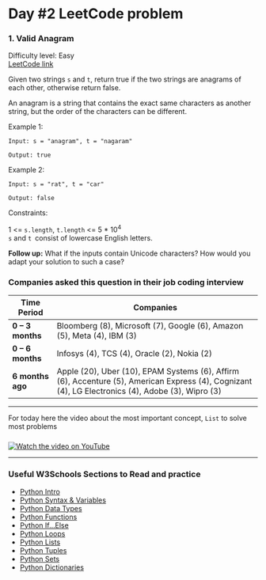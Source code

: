 # Day #2 LeetCode problem



### 1. Valid Anagram 

Difficulty level: Easy  
[LeetCode link](https://leetcode.com/problems/valid-anagram/description/)

Given two strings `s` and `t`, return true if the two strings are anagrams of each other, otherwise return false.

An anagram is a string that contains the exact same characters as another string, but the order of the characters can be different.

Example 1:
```
Input: s = "anagram", t = "nagaram"

Output: true
```
Example 2:
```
Input: s = "rat", t = "car"

Output: false
```
 

Constraints:

1 <= `s.length`, `t.length` <= 5 * 10<sup>4</sup><br>
`s` and `t `consist of lowercase English letters.
 

**Follow up:** What if the inputs contain Unicode characters? How would you adapt your solution to such a case?

### Companies asked this question in their job coding interview 

| Time Period | Companies |
|--------------|------------|
| **0 – 3 months** | Bloomberg (8), Microsoft (7), Google (6), Amazon (5), Meta (4), IBM (3) |
| **0 – 6 months** | Infosys (4), TCS (4), Oracle (2), Nokia (2) |
| **6 months ago** | Apple (20), Uber (10), EPAM Systems (6), Affirm (6), Accenture (5), American Express (4), Cognizant (4), LG Electronics (4), Adobe (3), Wipro (3) |
---

For today here the video about the most important concept, `List` to solve most problems
### 
[![Watch the video on YouTube](https://img.youtube.com/vi/9OeznAkyQz4/0.jpg)](https://www.youtube.com/watch?v=9OeznAkyQz4)

---

### Useful W3Schools Sections to Read and practice
- [Python Intro](https://www.w3schools.com/python/python_intro.asp)  
- [Python Syntax & Variables](https://www.w3schools.com/python/python_variables.asp)  
- [Python Data Types](https://www.w3schools.com/python/python_datatypes.asp)  
- [Python Functions](https://www.w3schools.com/python/python_functions.asp)  
- [Python If…Else](https://www.w3schools.com/python/python_conditions.asp)  
- [Python Loops](https://www.w3schools.com/python/python_for_loops.asp)  
- [Python Lists](https://www.w3schools.com/python/python_lists.asp)   
- [Python Tuples](https://www.w3schools.com/python/python_tuples.asp)  
- [Python Sets](https://www.w3schools.com/python/python_sets.asp)  
- [Python Dictionaries](https://www.w3schools.com/python/python_dictionaries.asp)  